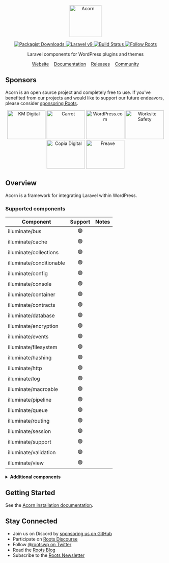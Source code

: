 <p align="center">
  <a href="https://roots.io/acorn/">
    <img alt="Acorn" src="https://cdn.roots.io/app/uploads/logo-acorn.svg" height="100">
  </a>
</p>

<p align="center">
  <a href="https://packagist.org/packages/roots/acorn">
    <img alt="Packagist Downloads" src="https://img.shields.io/packagist/dt/roots/acorn?label=downloads&colorB=2b3072&colorA=525ddc&style=flat-square">
  </a>

  <a href="https://laravel.com/docs/9.x">
    <img alt="Laravel v9" src="https://img.shields.io/static/v1?label=laravel&message=v9&logo=Laravel&style=flat-square&color=f9322c" />
  </a>

  <a href="https://github.com/roots/acorn/actions/workflows/main.yml">
    <img alt="Build Status" src="https://img.shields.io/github/actions/workflow/status/roots/acorn/main.yml?branch=main&logo=github&label=CI&style=flat-square">
  </a>

  <a href="https://twitter.com/rootswp">
    <img alt="Follow Roots" src="https://img.shields.io/badge/follow%20@rootswp-1da1f2?logo=twitter&logoColor=ffffff&message=&style=flat-square">
  </a>
</p>

<p align="center">Laravel components for WordPress plugins and themes</p>

<p align="center">
  <a href="https://roots.io/acorn/">Website</a> &nbsp;&nbsp; <a href="https://roots.io/acorn/docs/installation/">Documentation</a> &nbsp;&nbsp; <a href="https://github.com/roots/acorn/releases">Releases</a> &nbsp;&nbsp; <a href="https://discourse.roots.io/">Community</a>
</p>

## Sponsors

Acorn is an open source project and completely free to use. If you've benefited from our projects and would like to support our future endeavors, please consider [sponsoring Roots](https://github.com/sponsors/roots).

<div align="center">
<a href="https://k-m.com/"><img src="https://cdn.roots.io/app/uploads/km-digital.svg" alt="KM Digital" width="120" height="90"></a> <a href="https://carrot.com/"><img src="https://cdn.roots.io/app/uploads/carrot.svg" alt="Carrot" width="120" height="90"></a> <a href="https://wordpress.com/"><img src="https://cdn.roots.io/app/uploads/wordpress.svg" alt="WordPress.com" width="120" height="90"></a> <a href="https://worksitesafety.ca/careers/"><img src="https://cdn.roots.io/app/uploads/worksite-safety.svg" alt="Worksite Safety" width="120" height="90"></a> <a href="https://www.copiadigital.com/"><img src="https://cdn.roots.io/app/uploads/copia-digital.svg" alt="Copia Digital" width="120" height="90"></a> <a href="https://www.freave.com/"><img src="https://cdn.roots.io/app/uploads/freave.svg" alt="Freave" width="120" height="90"></a>
</div>

## Overview

Acorn is a framework for integrating Laravel within WordPress.

### Supported components

| Component                | Support | Notes |
| ------------------------ | :-----: | ----- |
| illuminate/bus           | 🟢 | |
| illuminate/cache         | 🟢 | |
| illuminate/collections   | 🟢 | |
| illuminate/conditionable | 🟢 | |
| illuminate/config        | 🟢 | |
| illuminate/console       | 🟢 | |
| illuminate/container     | 🟢 | |
| illuminate/contracts     | 🟢 | |
| illuminate/database      | 🟢 | |
| illuminate/encryption    | 🟢 | |
| illuminate/events        | 🟢 | |
| illuminate/filesystem    | 🟢 | |
| illuminate/hashing       | 🟢 | |
| illuminate/http          | 🟢 | |
| illuminate/log           | 🟢 | |
| illuminate/macroable     | 🟢 | |
| illuminate/pipeline      | 🟢 | |
| illuminate/queue         | 🟢 | |
| illuminate/routing       | 🟢 | |
| illuminate/session       | 🟢 | |
| illuminate/support       | 🟢 | |
| illuminate/validation    | 🟢 | |
| illuminate/view          | 🟢 | |

<details>
  <summary><b>Additional components</b></summary>
&nbsp;

| Component                | Support | Notes |
| ------------------------ | :-----: | ----- |
| illuminate/auth          | 🔴 | |
| illuminate/broadcasting  | 🔴 | |
| illuminate/cookie        | 🔴 | |
| illuminate/mail          | 🔴 | |
| illuminate/notifications | 🔴 | |
| illuminate/pagination    | 🔴 | [Available via Log1x/pagi](https://github.com/Log1x/pagi)
| illuminate/redis         | 🔴 | |
| illuminate/testing       | 🔴 | |
| illuminate/translation   | 🔴 | |
  
</details>

## Getting Started

See the [Acorn installation documentation](https://roots.io/acorn/docs/installation/).

## Stay Connected

- Join us on Discord by [sponsoring us on GitHub](https://github.com/sponsors/roots)
- Participate on [Roots Discourse](https://discourse.roots.io/)
- Follow [@rootswp on Twitter](https://twitter.com/rootswp)
- Read the [Roots Blog](https://roots.io/blog/)
- Subscribe to the [Roots Newsletter](https://roots.io/newsletter/)

